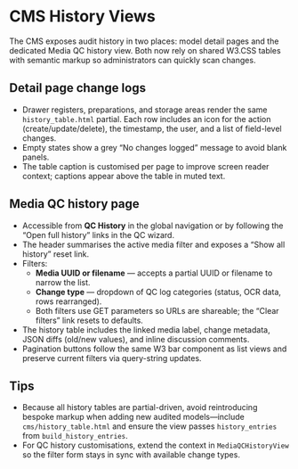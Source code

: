 # CMS History Views

The CMS exposes audit history in two places: model detail pages and the dedicated Media QC history view. Both now rely on shared W3.CSS tables with semantic markup so administrators can quickly scan changes.

## Detail page change logs

- Drawer registers, preparations, and storage areas render the same `history_table.html` partial. Each row includes an icon for the action (create/update/delete), the timestamp, the user, and a list of field-level changes.
- Empty states show a grey “No changes logged” message to avoid blank panels.
- The table caption is customised per page to improve screen reader context; captions appear above the table in muted text.

## Media QC history page

- Accessible from **QC History** in the global navigation or by following the “Open full history” links in the QC wizard.
- The header summarises the active media filter and exposes a “Show all history” reset link.
- Filters:
  - **Media UUID or filename** — accepts a partial UUID or filename to narrow the list.
  - **Change type** — dropdown of QC log categories (status, OCR data, rows rearranged).
  - Both filters use GET parameters so URLs are shareable; the “Clear filters” link resets to defaults.
- The history table includes the linked media label, change metadata, JSON diffs (old/new values), and inline discussion comments.
- Pagination buttons follow the same W3 bar component as list views and preserve current filters via query-string updates.

## Tips

- Because all history tables are partial-driven, avoid reintroducing bespoke markup when adding new audited models—include `cms/history_table.html` and ensure the view passes `history_entries` from `build_history_entries`.
- For QC history customisations, extend the context in `MediaQCHistoryView` so the filter form stays in sync with available change types.
